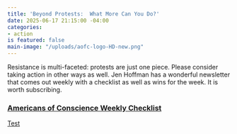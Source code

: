 ```yaml
---
title: 'Beyond Protests:  What More Can You Do?'
date: 2025-06-17 21:15:00 -04:00
categories:
- action
is featured: false
main-image: "/uploads/aofc-logo-HD-new.png"
---
```


Resistance is multi-faceted: protests are just one piece.  Please consider taking action in other ways as well.  Jen Hoffman has a wonderful newsletter that comes out weekly with a checklist as well as wins for the week.  It is worth subscribing. 

### [Americans of Conscience Weekly Checklist](https://americansofconscience.com/06-13-2025/?fbclid=IwZXh0bgNhZW0CMTEAYnJpZBExNUQ5RFNBTmNnNHVpd2FYWgEeDab8QD3OC2xtejJ_hALNMnZUqe8d_bntNaRpddGdDHOZdSitTqiOUI7mJMg_aem_m6upeqIq1r57I19W9HwVTw)

<a href="https://americansofconscience.com/06-13-2025/?fbclid=IwZXh0bgNhZW0CMTEAYnJpZBExNUQ5RFNBTmNnNHVpd2FYWgEeDab8QD3OC2xtejJ_hALNMnZUqe8d_bntNaRpddGdDHOZdSitTqiOUI7mJMg_aem_m6upeqIq1r57I19W9HwVT" target="_blank">Test</a>